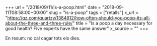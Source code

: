+++
url = "/2018/09/11/is-a-poop.html"
date = "2018-09-11T08:58:00+00:00"
slug = "is-a-poop"
tags = ["retalls"]
x_url = "https://qz.com/quartzy/1384812/how-often-should-you-poop-its-all-about-the-three-and-three-rule/"
title = "Is a poop a day necessary for good health? Five experts have the same answer"
x_source = ""
+++


En resum: no cal cagar tots els dies.
